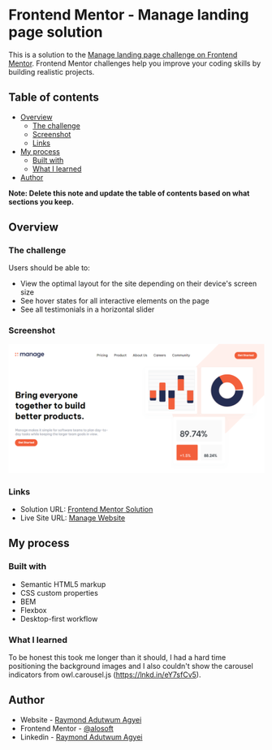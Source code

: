 # Frontend Mentor - Manage landing page solution

This is a solution to the [Manage landing page challenge on Frontend Mentor](https://www.frontendmentor.io/challenges/manage-landing-page-SLXqC6P5). Frontend Mentor challenges help you improve your coding skills by building realistic projects. 

## Table of contents

- [Overview](#overview)
  - [The challenge](#the-challenge)
  - [Screenshot](#screenshot)
  - [Links](#links)
- [My process](#my-process)
  - [Built with](#built-with)
  - [What I learned](#what-i-learned)
- [Author](#author)

**Note: Delete this note and update the table of contents based on what sections you keep.**

## Overview

### The challenge

Users should be able to:

- View the optimal layout for the site depending on their device's screen size
- See hover states for all interactive elements on the page
- See all testimonials in a horizontal slider


### Screenshot

![](./manage_website.png)

### Links

- Solution URL: [Frontend Mentor Solution](https://www.frontendmentor.io/solutions/responsive-landing-page-with-css-flexbox-and-owl-carousel-js-Kb5Nd5xjO)
- Live Site URL: [Manage Website](https://alosoft.github.io/frontend_mentor-manage-landing-page-master/)

## My process

### Built with

- Semantic HTML5 markup
- CSS custom properties
- BEM
- Flexbox
- Desktop-first workflow

### What I learned

To be honest this took me longer than it should, I had a hard time positioning the background images and I also couldn't show the carousel indicators from owl.carousel.js (https://lnkd.in/eY7sfCv5).


## Author

- Website - [Raymond Adutwum Agyei](https://corps-ai.herokuapp.com)
- Frontend Mentor - [@alosoft](https://www.frontendmentor.io/profile/alosoft)
- Linkedin - [Raymond Adutwum Agyei](https://www.linkedin.com/in/raymond-adutwum-agyei-366929117/)
